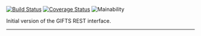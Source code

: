 [![Build Status](https://travis-ci.org/Ensembl/gifts_rest.svg?branch=master)](https://travis-ci.org/Ensembl/gifts_rest)
[![Coverage Status](https://coveralls.io/repos/github/Ensembl/gifts_rest/badge.svg)](https://coveralls.io/github/Ensembl/gifts_rest) 
![Mainability](https://img.shields.io/codeclimate/maintainability/brjones/gifts_rest)

Initial version of the GIFTS REST interface.

---
